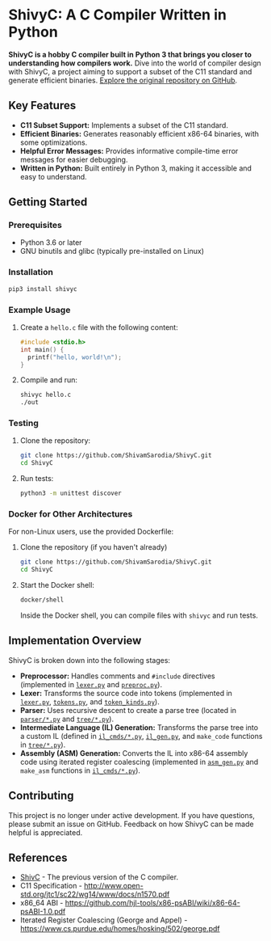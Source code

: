 # ShivyC: A C Compiler Written in Python

**ShivyC is a hobby C compiler built in Python 3 that brings you closer to understanding how compilers work.**  Dive into the world of compiler design with ShivyC, a project aiming to support a subset of the C11 standard and generate efficient binaries. [Explore the original repository on GitHub](https://github.com/ShivamSarodia/ShivyC).

## Key Features

*   **C11 Subset Support:** Implements a subset of the C11 standard.
*   **Efficient Binaries:** Generates reasonably efficient x86-64 binaries, with some optimizations.
*   **Helpful Error Messages:** Provides informative compile-time error messages for easier debugging.
*   **Written in Python:**  Built entirely in Python 3, making it accessible and easy to understand.

## Getting Started

### Prerequisites
*   Python 3.6 or later
*   GNU binutils and glibc (typically pre-installed on Linux)

### Installation
```bash
pip3 install shivyc
```

### Example Usage

1.  Create a `hello.c` file with the following content:
    ```c
    #include <stdio.h>
    int main() {
      printf("hello, world!\n");
    }
    ```
2.  Compile and run:
    ```bash
    shivyc hello.c
    ./out
    ```

### Testing

1.  Clone the repository:
    ```bash
    git clone https://github.com/ShivamSarodia/ShivyC.git
    cd ShivyC
    ```
2.  Run tests:
    ```bash
    python3 -m unittest discover
    ```

### Docker for Other Architectures

For non-Linux users, use the provided Dockerfile:

1.  Clone the repository (if you haven't already)
    ```bash
    git clone https://github.com/ShivamSarodia/ShivyC.git
    cd ShivyC
    ```

2.  Start the Docker shell:
    ```bash
    docker/shell
    ```

    Inside the Docker shell, you can compile files with `shivyc` and run tests.

## Implementation Overview

ShivyC is broken down into the following stages:

*   **Preprocessor:** Handles comments and `#include` directives (implemented in [`lexer.py`](shivyc/lexer.py) and [`preproc.py`](shivyc/lexer.py)).
*   **Lexer:** Transforms the source code into tokens (implemented in [`lexer.py`](shivyc/lexer.py), [`tokens.py`](shivyc/tokens.py), and [`token_kinds.py`](shivyc/token_kinds.py)).
*   **Parser:** Uses recursive descent to create a parse tree (located in [`parser/*.py`](shivyc/parser/) and [`tree/*.py`](shivyc/tree/)).
*   **Intermediate Language (IL) Generation:** Transforms the parse tree into a custom IL (defined in [`il_cmds/*.py`](shivyc/il_cmds/), [`il_gen.py`](shivyc/il_gen.py), and `make_code` functions in [`tree/*.py`](shivyc/tree/)).
*   **Assembly (ASM) Generation:** Converts the IL into x86-64 assembly code using iterated register coalescing (implemented in [`asm_gen.py`](shivyc/asm_gen.py) and `make_asm` functions in [`il_cmds/*.py`](shivyc/il_cmds/)).

## Contributing

This project is no longer under active development.  If you have questions, please submit an issue on GitHub.  Feedback on how ShivyC can be made helpful is appreciated.

## References

*   [ShivC](https://github.com/ShivamSarodia/ShivC) - The previous version of the C compiler.
*   C11 Specification - http://www.open-std.org/jtc1/sc22/wg14/www/docs/n1570.pdf
*   x86_64 ABI - https://github.com/hjl-tools/x86-psABI/wiki/x86-64-psABI-1.0.pdf
*   Iterated Register Coalescing (George and Appel) - https://www.cs.purdue.edu/homes/hosking/502/george.pdf